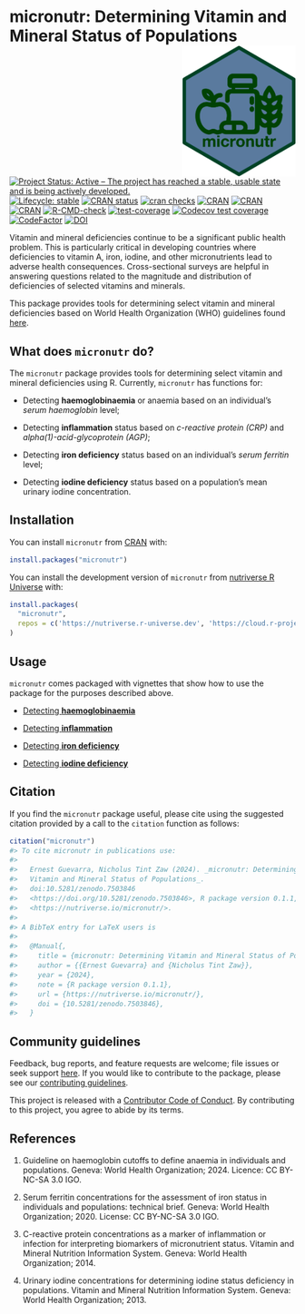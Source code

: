 
<!-- README.md is generated from README.Rmd. Please edit that file -->

# micronutr: Determining Vitamin and Mineral Status of Populations <img src="man/figures/logo.png" width="200px" align="right" />

<!-- badges: start -->

[![Project Status: Active – The project has reached a stable, usable
state and is being actively
developed.](https://www.repostatus.org/badges/latest/active.svg)](https://www.repostatus.org/#active)
[![Lifecycle:
stable](https://img.shields.io/badge/lifecycle-stable-brightgreen.svg)](https://lifecycle.r-lib.org/articles/stages.html#stable)
[![CRAN
status](https://www.r-pkg.org/badges/version/micronutr)](https://CRAN.R-project.org/package=micronutr)
[![cran
checks](https://badges.cranchecks.info/worst/micronutr.svg)](https://cran.r-project.org/web/checks/check_results_micronutr.html)
[![CRAN](https://img.shields.io/cran/l/micronutr.svg)](https://CRAN.R-project.org/package=micronutr)
[![CRAN](http://cranlogs.r-pkg.org/badges/micronutr)](https://cran.r-project.org/package=micronutr)
[![CRAN](http://cranlogs.r-pkg.org/badges/grand-total/micronutr)](https://cran.r-project.org/package=micronutr)
[![R-CMD-check](https://github.com/nutriverse/micronutr/actions/workflows/R-CMD-check.yaml/badge.svg)](https://github.com/nutriverse/micronutr/actions/workflows/R-CMD-check.yaml)
[![test-coverage](https://github.com/nutriverse/micronutr/actions/workflows/test-coverage.yaml/badge.svg)](https://github.com/nutriverse/micronutr/actions/workflows/test-coverage.yaml)
[![Codecov test
coverage](https://codecov.io/gh/nutriverse/micronutr/branch/main/graph/badge.svg)](https://app.codecov.io/gh/nutriverse/micronutr?branch=main)
[![CodeFactor](https://www.codefactor.io/repository/github/nutriverse/micronutr/badge)](https://www.codefactor.io/repository/github/nutriverse/micronutr)
[![DOI](https://zenodo.org/badge/584725138.svg)](https://zenodo.org/badge/latestdoi/584725138)
<!-- badges: end -->

Vitamin and mineral deficiencies continue to be a significant public
health problem. This is particularly critical in developing countries
where deficiencies to vitamin A, iron, iodine, and other micronutrients
lead to adverse health consequences. Cross-sectional surveys are helpful
in answering questions related to the magnitude and distribution of
deficiencies of selected vitamins and minerals.

This package provides tools for determining select vitamin and mineral
deficiencies based on World Health Organization (WHO) guidelines found
[here](https://www.who.int/teams/nutrition-and-food-safety/databases/vitamin-and-mineral-nutrition-information-system).

## What does `micronutr` do?

The `micronutr` package provides tools for determining select vitamin
and mineral deficiencies using R. Currently, `micronutr` has functions
for:

  - Detecting **haemoglobinaemia** or anaemia based on an individual’s
    *serum haemoglobin* level;

  - Detecting **inflammation** status based on *c-reactive protein
    (CRP)* and *alpha(1)-acid-glycoprotein (AGP)*;

  - Detecting **iron deficiency** status based on an individual’s *serum
    ferritin* level;

  - Detecting **iodine deficiency** status based on a population’s mean
    urinary iodine concentration.

## Installation

You can install `micronutr` from [CRAN](https://cran.r-project.org)
with:

``` r
install.packages("micronutr")
```

You can install the development version of `micronutr` from [nutriverse
R Universe](https://nutriverse.r-universe.dev) with:

``` r
install.packages(
  "micronutr", 
  repos = c('https://nutriverse.r-universe.dev', 'https://cloud.r-project.org')
)
```

## Usage

`micronutr` comes packaged with vignettes that show how to use the
package for the purposes described above.

  - [Detecting
    **haemoglobinaemia**](https://nutriverse.io/micronutr/articles/haemoglobinaemia.html)

  - [Detecting
    **inflammation**](https://nutriverse.io/micronutr/articles/inflammation.html)

  - [Detecting **iron
    deficiency**](https://nutriverse.io/micronutr/articles/iron-deficiency.html)

  - [Detecting **iodine
    deficiency**](https://nutriverse.io/micronutr/articles/iodine-deficiency.html)

## Citation

If you find the `micronutr` package useful, please cite using the
suggested citation provided by a call to the `citation` function as
follows:

``` r
citation("micronutr")
#> To cite micronutr in publications use:
#> 
#>   Ernest Guevarra, Nicholus Tint Zaw (2024). _micronutr: Determining
#>   Vitamin and Mineral Status of Populations_.
#>   doi:10.5281/zenodo.7503846
#>   <https://doi.org/10.5281/zenodo.7503846>, R package version 0.1.1,
#>   <https://nutriverse.io/micronutr/>.
#> 
#> A BibTeX entry for LaTeX users is
#> 
#>   @Manual{,
#>     title = {micronutr: Determining Vitamin and Mineral Status of Populations},
#>     author = {{Ernest Guevarra} and {Nicholus Tint Zaw}},
#>     year = {2024},
#>     note = {R package version 0.1.1},
#>     url = {https://nutriverse.io/micronutr/},
#>     doi = {10.5281/zenodo.7503846},
#>   }
```

## Community guidelines

Feedback, bug reports, and feature requests are welcome; file issues or
seek support [here](https://github.com/nutriverse/micronutr/issues). If
you would like to contribute to the package, please see our
[contributing
guidelines](https://nutriverse.io/micronutr/CONTRIBUTING.html).

This project is released with a [Contributor Code of
Conduct](https://nutriverse.io/micronutr/CODE_OF_CONDUCT.html). By
contributing to this project, you agree to abide by its terms.

## References

1.  Guideline on haemoglobin cutoffs to define anaemia in individuals
    and populations. Geneva: World Health Organization; 2024. Licence:
    CC BY-NC-SA 3.0 IGO.

2.  Serum ferritin concentrations for the assessment of iron status in
    individuals and populations: technical brief. Geneva: World Health
    Organization; 2020. License: CC BY-NC-SA 3.0 IGO.

3.  C-reactive protein concentrations as a marker of inflammation or
    infection for interpreting biomarkers of micronutrient status.
    Vitamin and Mineral Nutrition Information System. Geneva: World
    Health Organization; 2014.

4.  Urinary iodine concentrations for determining iodine status
    deficiency in populations. Vitamin and Mineral Nutrition Information
    System. Geneva: World Health Organization; 2013.

